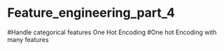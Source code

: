 # Feature_engineering_part_4
#Handle categorical features
One Hot Encoding
#One hot Encoding with many features
